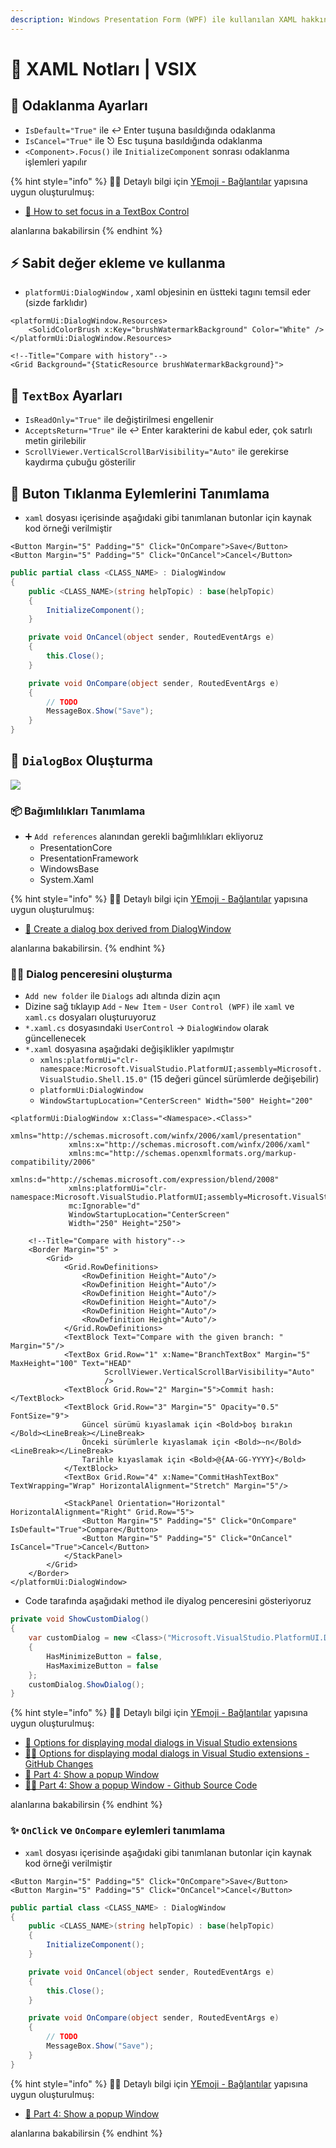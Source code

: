 ```yaml
---
description: Windows Presentation Form (WPF) ile kullanılan XAML hakkında notlar
---
```


# 📜 XAML Notları \| VSIX

## 🎯 Odaklanma Ayarları

* `IsDefault="True"` ile ↩ Enter tuşuna basıldığında odaklanma
* `IsCancel="True"` ile ⎋ Esc tuşuna basıldığında odaklanma
* `<Component>.Focus()` ile `InitializeComponent` sonrası odaklanma işlemleri yapılır

{% hint style="info" %}
🧙‍♂ Detaylı bilgi için [YEmoji - Bağlantılar](https://emoji.yemreak.com/kullanim/baglantilar) yapısına uygun oluşturulmuş:

* [📖 How to set focus in a TextBox Control](https://docs.microsoft.com/en-us/dotnet/desktop/wpf/controls/how-to-set-focus-in-a-textbox-control?view=netframeworkdesktop-4.8)

alanlarına bakabilirsin
{% endhint %}

## ⚡ Sabit değer ekleme ve kullanma

* `platformUi:DialogWindow` , xaml objesinin en üstteki tagını temsil eder \(sizde farklıdır\)

```markup
<platformUi:DialogWindow.Resources>
    <SolidColorBrush x:Key="brushWatermarkBackground" Color="White" />
</platformUi:DialogWindow.Resources>

<!--Title="Compare with history"-->
<Grid Background="{StaticResource brushWatermarkBackground}">
```

## 💬 `TextBox` Ayarları

* `IsReadOnly="True"` ile değiştirilmesi engellenir
* `AcceptsReturn="True"` ile ↩ Enter karakterini de kabul eder, çok satırlı metin girilebilir
* `ScrollViewer.VerticalScrollBarVisibility="Auto"` ile gerekirse kaydırma çubuğu gösterilir

## 🔘 Buton Tıklanma Eylemlerini Tanımlama

* `xaml` dosyası içerisinde aşağıdaki gibi tanımlanan butonlar için kaynak kod örneği verilmiştir

```markup
<Button Margin="5" Padding="5" Click="OnCompare">Save</Button>
<Button Margin="5" Padding="5" Click="OnCancel">Cancel</Button>
```

```csharp
public partial class <CLASS_NAME> : DialogWindow
{
    public <CLASS_NAME>(string helpTopic) : base(helpTopic)
    {
        InitializeComponent();
    }

    private void OnCancel(object sender, RoutedEventArgs e)
    {
        this.Close();
    }

    private void OnCompare(object sender, RoutedEventArgs e)
    {
        // TODO
        MessageBox.Show("Save");
    }
}
```

## 💭 `DialogBox` Oluşturma

![](../../.gitbook/assets/vsix_design_differ_dailog.png)

### 📦 Bağımlılıkları Tanımlama

* ➕ `Add references` alanından gerekli bağımlılıkları ekliyoruz
  * PresentationCore
  * PresentationFramework
  * WindowsBase
  * System.Xaml

{% hint style="info" %}
🧙‍♂ Detaylı bilgi için [YEmoji - Bağlantılar](https://emoji.yemreak.com/kullanim/baglantilar) yapısına uygun oluşturulmuş:

* [📖 Create a dialog box derived from DialogWindow](https://docs.microsoft.com/en-us/visualstudio/extensibility/creating-and-managing-modal-dialog-boxes?view=vs-2019&redirectedfrom=MSDN#create-a-dialog-box-derived-from-dialogwindows)

alanlarına bakabilirsin.
{% endhint %}

### 👷‍♂️ Dialog penceresini oluşturma

* `Add new folder` ile `Dialogs` adı altında dizin açın
* Dizine sağ tıklayıp `Add` - `New İtem` - `User Control (WPF)` ile `xaml` ve `xaml.cs` dosyaları oluşturuyoruz
* `*.xaml.cs` dosyasındaki `UserControl` -&gt; `DialogWindow` olarak güncellenecek
* `*.xaml` dosyasına aşağıdaki değişiklikler yapılmıştır
  * `xmlns:platformUi="clr-namespace:Microsoft.VisualStudio.PlatformUI;assembly=Microsoft.VisualStudio.Shell.15.0"` \(15 değeri güncel sürümlerde değişebilir\)
  * `platformUi:DialogWindow`
  * `WindowStartupLocation="CenterScreen" Width="500" Height="200"`

```markup
<platformUi:DialogWindow x:Class="<Namespace>.<Class>"
             xmlns="http://schemas.microsoft.com/winfx/2006/xaml/presentation"
             xmlns:x="http://schemas.microsoft.com/winfx/2006/xaml"
             xmlns:mc="http://schemas.openxmlformats.org/markup-compatibility/2006" 
             xmlns:d="http://schemas.microsoft.com/expression/blend/2008" 
             xmlns:platformUi="clr-namespace:Microsoft.VisualStudio.PlatformUI;assembly=Microsoft.VisualStudio.Shell.15.0"
             mc:Ignorable="d" 
             WindowStartupLocation="CenterScreen"
             Width="250" Height="250">

    <!--Title="Compare with history"-->
    <Border Margin="5" >
        <Grid>
            <Grid.RowDefinitions>
                <RowDefinition Height="Auto"/>
                <RowDefinition Height="Auto"/>
                <RowDefinition Height="Auto"/>
                <RowDefinition Height="Auto"/>
                <RowDefinition Height="Auto"/>
                <RowDefinition Height="Auto"/>
            </Grid.RowDefinitions>
            <TextBlock Text="Compare with the given branch: " Margin="5"/>
            <TextBox Grid.Row="1" x:Name="BranchTextBox" Margin="5" MaxHeight="100" Text="HEAD"
                     ScrollViewer.VerticalScrollBarVisibility="Auto"
                     />
            <TextBlock Grid.Row="2" Margin="5">Commit hash:</TextBlock>
            <TextBlock Grid.Row="3" Margin="5" Opacity="0.5" FontSize="9">
                Güncel sürümü kıyaslamak için <Bold>boş bırakın </Bold><LineBreak></LineBreak>
                Önceki sürümlerle kıyaslamak için <Bold>~n</Bold> <LineBreak></LineBreak>
                Tarihle kıyaslamak için <Bold>@{AA-GG-YYYY}</Bold>
            </TextBlock>
            <TextBox Grid.Row="4" x:Name="CommitHashTextBox" TextWrapping="Wrap" HorizontalAlignment="Stretch" Margin="5"/>

            <StackPanel Orientation="Horizontal" HorizontalAlignment="Right" Grid.Row="5">
                <Button Margin="5" Padding="5" Click="OnCompare" IsDefault="True">Compare</Button>
                <Button Margin="5" Padding="5" Click="OnCancel" IsCancel="True">Cancel</Button>
            </StackPanel>
        </Grid>
    </Border>
</platformUi:DialogWindow>
```

* Code tarafında aşağıdaki method ile diyalog penceresini gösteriyoruz

```csharp
private void ShowCustomDialog()
{
    var customDialog = new <Class>("Microsoft.VisualStudio.PlatformUI.DialogWindow")
    {
        HasMinimizeButton = false,
        HasMaximizeButton = false
    };
    customDialog.ShowDialog();
}
```

{% hint style="info" %}
🧙‍♂ Detaylı bilgi için [YEmoji - Bağlantılar](https://emoji.yemreak.com/kullanim/baglantilar) yapısına uygun oluşturulmuş:

* [📃 Options for displaying modal dialogs in Visual Studio extensions](https://www.visualstudiogeeks.com/extensibility/visual%20studio/options-for-displaying-modal-dialogs-in-visual-studio-extensions#use-vs-sdk)
* [👨‍💻 Options for displaying modal dialogs in Visual Studio extensions - GitHub Changes](https://github.com/onlyutkarsh/XamlDialogInVSExtensionDemo/commit/616a945e3399e4869c6cd4ef28cb5b377495559b)
* [📃 Part 4: Show a popup Window](https://michaelscodingspot.com/visual-studio-2017-extension-development-tutorial-part-4-show-a-popup-window/)
* [👨‍💻 Part 4: Show a popup Window - Github Source Code](https://github.com/michaelscodingspot/CodyDocs/tree/Part4/CodyDocs)

alanlarına bakabilirsin
{% endhint %}

### ✨ `OnClick` ve `OnCompare` eylemleri tanımlama

* `xaml` dosyası içerisinde aşağıdaki gibi tanımlanan butonlar için kaynak kod örneği verilmiştir

```markup
<Button Margin="5" Padding="5" Click="OnCompare">Save</Button>
<Button Margin="5" Padding="5" Click="OnCancel">Cancel</Button>
```

```csharp
public partial class <CLASS_NAME> : DialogWindow
{
    public <CLASS_NAME>(string helpTopic) : base(helpTopic)
    {
        InitializeComponent();
    }

    private void OnCancel(object sender, RoutedEventArgs e)
    {
        this.Close();
    }

    private void OnCompare(object sender, RoutedEventArgs e)
    {
        // TODO
        MessageBox.Show("Save");
    }
}
```

{% hint style="info" %}
🧙‍♂ Detaylı bilgi için [YEmoji - Bağlantılar](https://emoji.yemreak.com/kullanim/baglantilar) yapısına uygun oluşturulmuş:

* [ 📃 Part 4: Show a popup Window](https://michaelscodingspot.com/visual-studio-2017-extension-development-tutorial-part-4-show-a-popup-window/)

alanlarına bakabilirsin
{% endhint %}

